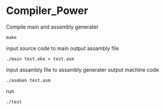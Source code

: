 # Compiler_Power

Compile main and assambly generater
```
make 
```
input source code to main output assambly file
```
./main test.oke > test.asm
```
input assambly file to assambly generater output machine code
```
./asmGen test.asm
```
run 
```
./test
```
